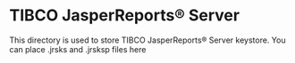 # TIBCO JasperReports® Server 
This directory is used to store TIBCO JasperReports® Server keystore. You can place .jrsks and .jrsksp files here
